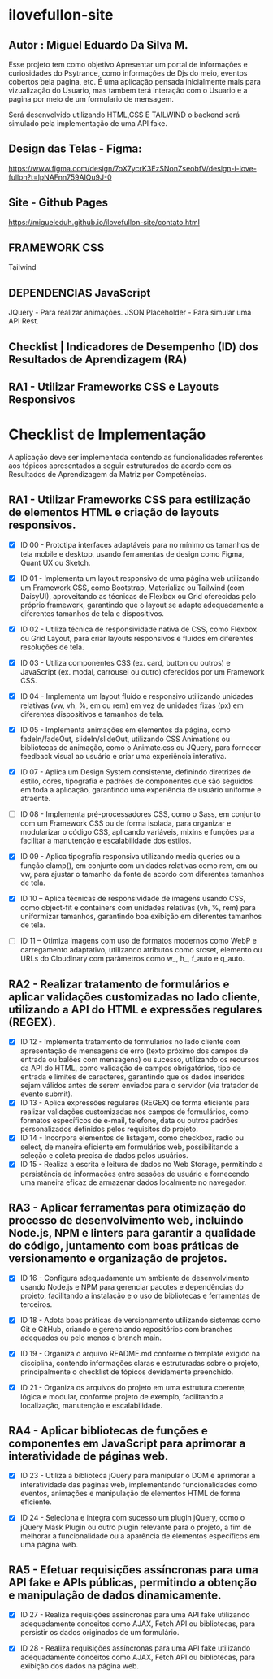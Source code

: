 # ilovefullon-site

## Autor : Miguel Eduardo Da Silva M.
Esse projeto tem como objetivo Apresentar um portal de informações e curiosidades do Psytrance, como informações de Djs do meio, eventos cobertos pela pagina, etc. É uma aplicação pensada inicialmente mais para vizualização do Usuario, mas tambem terá interação com o Usuario e a pagina por meio de um formulario de mensagem.

Será desenvolvido utilizando HTML,CSS E TAILWIND o backend será simulado pela implementação de uma API fake.

## Design das Telas - Figma:
https://www.figma.com/design/7oX7ycrK3EzSNonZseobfV/design-i-love-fullon?t=lpNAFnn759AlQu9J-0

## Site - Github Pages
https://migueleduh.github.io/ilovefullon-site/contato.html

## FRAMEWORK CSS
Tailwind

## DEPENDENCIAS JavaScript
JQuery - Para realizar animações.
JSON Placeholder - Para simular uma API Rest.


## Checklist | Indicadores de Desempenho (ID) dos Resultados de Aprendizagem (RA)


## RA1 - Utilizar Frameworks CSS e Layouts Responsivos

# Checklist de Implementação

A aplicação deve ser implementada contendo as funcionalidades referentes aos tópicos apresentados a seguir estruturados de acordo com os Resultados de Aprendizagem da Matriz por Competências. 

## RA1 - Utilizar Frameworks CSS para estilização de elementos HTML e criação de layouts responsivos.

- [x] ID 00 - Prototipa interfaces adaptáveis para no mínimo os tamanhos de tela mobile e desktop, usando ferramentas de design como Figma, Quant UX ou Sketch.
- [x] ID 01 - Implementa um layout responsivo de uma página web utilizando um Framework CSS, como Bootstrap, Materialize ou Tailwind (com DaisyUI), aproveitando as técnicas de Flexbox ou Grid oferecidas pelo próprio framework, garantindo que o layout se adapte adequadamente a diferentes tamanhos de tela e dispositivos.
- [x] ID 02 - Utiliza técnica de responsividade nativa de CSS, como Flexbox ou Grid Layout, para criar layouts responsivos e fluidos em diferentes resoluções de tela.
- [x] ID 03 - Utiliza componentes CSS (ex. card, button ou outros) e JavaScript (ex. modal, carrousel ou outro) oferecidos por um Framework CSS.
- [x] ID 04 - Implementa um layout fluido e responsivo utilizando unidades relativas (vw, vh, %, em ou rem) em vez de unidades fixas (px) em diferentes dispositivos e tamanhos de tela.
- [x] ID 05 - Implementa animações em elementos da página, como fadeIn/fadeOut, slideIn/slideOut, utilizando CSS Animations ou bibliotecas de animação, como o Animate.css ou JQuery, para fornecer feedback visual ao usuário e criar uma experiência interativa.

- [x] ID 07 - Aplica um Design System consistente, definindo diretrizes de estilo, cores, tipografia e padrões de componentes que são seguidos em toda a aplicação, garantindo uma experiência de usuário uniforme e atraente.
- [ ] ID 08 - Implementa pré-processadores CSS, como o Sass, em conjunto com um Framework CSS ou de forma isolada, para organizar e modularizar o código CSS, aplicando variáveis, mixins e funções para facilitar a manutenção e escalabilidade dos estilos.
- [x] ID 09 - Aplica tipografia responsiva utilizando media queries ou a função clamp(), em conjunto com unidades relativas como rem, em ou vw, para ajustar o tamanho da fonte de acordo com diferentes tamanhos de tela.
- [x] ID 10 – Aplica técnicas de responsividade de imagens usando CSS, como object-fit e containers com unidades relativas (vh, %, rem) para uniformizar tamanhos, garantindo boa exibição em diferentes tamanhos de tela.
- [ ] ID 11 – Otimiza imagens com uso de formatos modernos como WebP e carregamento adaptativo, utilizando atributos como srcset, elemento <picture> ou URLs do Cloudinary com parâmetros como w_, h_, f_auto e q_auto.

## RA2 - Realizar tratamento de formulários e aplicar validações customizadas no lado cliente, utilizando a API do HTML e expressões regulares (REGEX).

- [x] ID 12 - Implementa tratamento de formulários no lado cliente com apresentação de mensagens de erro (texto próximo dos campos de entrada ou balões com mensagens) ou sucesso, utilizando os recursos da API do HTML, como validação de campos obrigatórios, tipo de entrada e limites de caracteres, garantindo que os dados inseridos sejam válidos antes de serem enviados para o servidor (via tratador de evento submit).
- [x] ID 13 - Aplica expressões regulares (REGEX) de forma eficiente para realizar validações customizadas nos campos de formulários, como formatos específicos de e-mail, telefone, data ou outros padrões personalizados definidos pelos requisitos do projeto.
- [x] ID 14 - Incorpora elementos de listagem, como checkbox, radio ou select, de maneira eficiente em formulários web, possibilitando a seleção e coleta precisa de dados pelos usuários.
- [x] ID 15 - Realiza a escrita e leitura de dados no Web Storage, permitindo a persistência de informações entre sessões de usuário e fornecendo uma maneira eficaz de armazenar dados localmente no navegador.

## RA3 - Aplicar ferramentas para otimização do processo de desenvolvimento web, incluindo Node.js, NPM e linters para garantir a qualidade do código, juntamento com boas práticas de versionamento e organização de projetos.

- [x] ID 16 - Configura adequadamente um ambiente de desenvolvimento usando Node.js e NPM para gerenciar pacotes e dependências do projeto, facilitando a instalação e o uso de bibliotecas e ferramentas de terceiros.
- [x] ID 18 - Adota boas práticas de versionamento utilizando sistemas como Git e GitHub, criando e gerenciando repositórios com branches adequados ou pelo menos o branch main.
- [x] ID 19 - Organiza o arquivo README.md conforme o template exigido na disciplina, contendo informações claras e estruturadas sobre o projeto, principalmente o checklist de tópicos devidamente preenchido.


- [x] ID 21 - Organiza os arquivos do projeto em uma estrutura coerente, lógica e modular, conforme projeto de exemplo, facilitando a localização, manutenção e escalabilidade.


## RA4 - Aplicar bibliotecas de funções e componentes em JavaScript para aprimorar a interatividade de páginas web.

- [x] ID 23 - Utiliza a biblioteca jQuery para manipular o DOM e aprimorar a interatividade das páginas web, implementando funcionalidades como eventos, animações e manipulação de elementos HTML de forma eficiente. 
- [x] ID 24 - Seleciona e integra com sucesso um plugin jQuery, como o jQuery Mask Plugin ou outro plugin relevante para o projeto, a fim de melhorar a funcionalidade ou a aparência de elementos específicos em uma página web. 


## RA5 - Efetuar requisições assíncronas para uma API fake e APIs públicas, permitindo a obtenção e manipulação de dados dinamicamente.

- [x] ID 27 - Realiza requisições assíncronas para uma API fake utilizando adequadamente conceitos como AJAX, Fetch API ou bibliotecas, para persistir os dados originados de um formulário.
- [x] ID 28 - Realiza requisições assíncronas para uma API fake utilizando adequadamente conceitos como AJAX, Fetch API ou bibliotecas, para exibição dos dados na página web.



